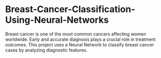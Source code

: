 # Breast-Cancer-Classification-Using-Neural-Networks
Breast cancer is one of the most common cancers affecting women worldwide. Early and accurate diagnosis plays a crucial role in treatment outcomes. This project uses a Neural Network to classify breast cancer cases by analyzing diagnostic features.
